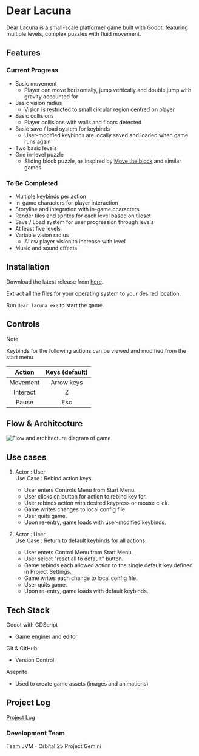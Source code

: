 # Dear Lacuna

Dear Lacuna is a small-scale platformer game built with Godot, featuring multiple levels, complex puzzles with fluid movement.

## Features
### Current Progress
* Basic movement
    * Player can move horizontally, jump vertically and double jump with gravity accounted for
* Basic vision radius
    * Vision is restricted to small circular region centred on player
* Basic collisions
    * Player collisions with walls and floors detected
* Basic save / load system for keybinds
    * User-modified keybinds are locally saved and loaded when game runs again
* Two basic levels
* One in-level puzzle
    * Sliding block puzzle, as inspired by [Move the block](https://play.google.com/store/apps/details?id=com.bitmango.go.unblockcasual&hl=en_SG) and similar games

### To Be Completed
* Multiple keybinds per action
* In-game characters for player interaction
* Storyline and integration with in-game characters
* Render tiles and sprites for each level based on tileset
* Save / Load system for user progression through levels
* At least five levels
* Variable vision radius
    * Allow player vision to increase with level
* Music and sound effects


## Installation
Download the latest release from [here](exports/windows).

Extract all the files for your operating system to your desired location.

Run `dear_lacuna.exe` to start the game.

## Controls

> [!NOTE]
> Keybinds for the following actions can be viewed and modified from the start menu

| **Action**   | **Keys (default)** |
| :------: | :------------: |
| Movement | Arrow keys |
| Interact | Z |
| Pause | Esc |

## Flow & Architecture
![Flow and architecture diagram of game](https://github.com/user-attachments/assets/9602cb4-f550-491c-81f2-0547ee71c203)

## Use cases
1. Actor : User \
Use Case : Rebind action keys.
    * User enters Controls Menu from Start Menu.
    * User clicks on button for action to rebind key for.
    * User rebinds action with desired keypress or mouse click.
    * Game writes changes to local config file.
    * User quits game.
    * Upon re-entry, game loads with user-modified keybinds.

2. Actor : User \
Use Case : Return to default keybinds for all actions.
    * User enters Control Menu from Start Menu.
    * User select "reset all to default" button.
    * Game rebinds each allowed action to the single default key defined in Project Settings.
    * Game writes each change to local config file.
    * User quits game.
    * Upon re-entry, game loads with default keybinds.


## Tech Stack
Godot with GDScript
* Game enginer and editor

Git & GitHub
* Version Control

Aseprite
* Used to create game assets (images and animations)

## Project Log
[Project Log](https://docs.google.com/spreadsheets/d/1YbEd0rHw6HKd-1JRQwQTvf6US5fMhkmUJgZpu2ZH8-c/edit?usp=sharing)
### Development Team
Team JVM - Orbital 25 Project Gemini